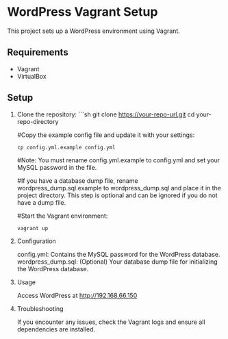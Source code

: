 # WordPress Vagrant Setup

This project sets up a WordPress environment using Vagrant.

## Requirements

- Vagrant
- VirtualBox

## Setup

1. Clone the repository:
       ```sh
       git clone https://your-repo-url.git
       cd your-repo-directory

    #Copy the example config file and update it with your settings:

       cp config.yml.example config.yml

    #Note: You must rename config.yml.example to config.yml and set your MySQL password in the file.

    #If you have a database dump file, rename wordpress_dump.sql.example to wordpress_dump.sql and place it in the project directory. This step is optional and can be ignored if you do not have a dump file.

    #Start the Vagrant environment:

       vagrant up

2. Configuration

    config.yml: Contains the MySQL password for the WordPress database.
    wordpress_dump.sql: (Optional) Your database dump file for initializing the WordPress database.

3. Usage

    Access WordPress at http://192.168.66.150

4. Troubleshooting

    If you encounter any issues, check the Vagrant logs and ensure all dependencies are installed.
